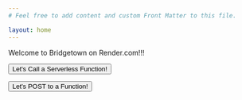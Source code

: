 ```yaml
---
# Feel free to add content and custom Front Matter to this file.

layout: home
---
```


Welcome to Bridgetown on Render.com!!!

<button id="callapi">Let's Call a Serverless Function!</button>

<button id="callpost">Let's POST to a Function!</button>

<div id="results"></div>
